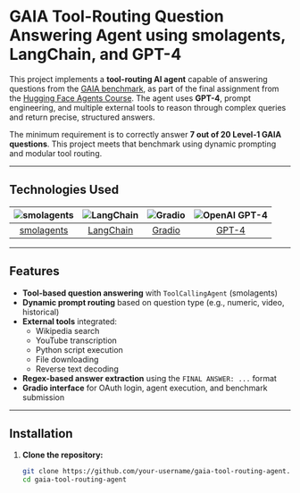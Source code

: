 # GAIA Tool-Routing Question Answering Agent using smolagents, LangChain, and GPT-4

This project implements a **tool-routing AI agent** capable of answering questions from the [GAIA benchmark](https://huggingface.co/learn/agents-course/en/unit4/what-is-gaia), as part of the final assignment from the [Hugging Face Agents Course](https://huggingface.co/learn/agents-course/en/unit4/hands-on). The agent uses **GPT-4**, prompt engineering, and multiple external tools to reason through complex queries and return precise, structured answers.

The minimum requirement is to correctly answer **7 out of 20 Level-1 GAIA questions**. This project meets that benchmark using dynamic prompting and modular tool routing.

---

## Technologies Used

| ![smolagents](https://huggingface.co/datasets/huggingface/documentation-images/resolve/main/smolagents/smolagents.png) | ![LangChain](https://raw.githubusercontent.com/langchain-ai/.github/main/profile/logo-dark.svg#gh-light-mode-only) | ![Gradio](https://gradio.app/assets/logo-dark.svg) | ![OpenAI GPT-4](https://seeklogo.com/images/O/openai-logo-8B9BFEDC26-seeklogo.com.png) |
|:--:|:--:|:--:|:--:|
| [smolagents](https://github.com/smol-ai/smol-agents) | [LangChain](https://www.langchain.com/) | [Gradio](https://gradio.app/) | [GPT-4](https://openai.com/gpt-4) |

---

## Features

- **Tool-based question answering** with `ToolCallingAgent` (smolagents)
- **Dynamic prompt routing** based on question type (e.g., numeric, video, historical)
- **External tools** integrated:
  - Wikipedia search
  - YouTube transcription
  - Python script execution
  - File downloading
  - Reverse text decoding
- **Regex-based answer extraction** using the `FINAL ANSWER: ...` format
- **Gradio interface** for OAuth login, agent execution, and benchmark submission

---

## Installation

1. **Clone the repository:**
   ```bash
   git clone https://github.com/your-username/gaia-tool-routing-agent.git
   cd gaia-tool-routing-agent
